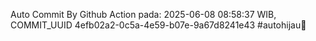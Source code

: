 Auto Commit By Github Action pada: 2025-06-08 08:58:37 WIB, COMMIT_UUID 4efb02a2-0c5a-4e59-b07e-9a67d8241e43 #autohijau🗿
